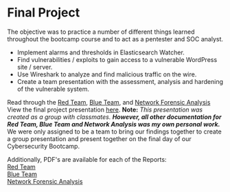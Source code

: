 # Final Project
The objective was to practice a number of different things learned throughout the bootcamp course and to act as a pentester and SOC analyst.

- Implement alarms and thresholds in Elasticsearch Watcher.
- Find vulnerabilities / exploits to gain access to a vulnerable WordPress site / server.
- Use Wireshark to analyze and find malicious traffic on the wire.
- Create a team presentation with the assessment, analysis and hardening of the vulnerable system.

Read through the [Red Team](RedTeam.md), [Blue Team](BlueTeam.md), and [Network Forensic Analysis](NetworkForensicAnalysis.md)  
View the final project presentation [here](Unit-24-Offensive%20Final%20Project%20Presentation%20Template.pdf). **Note:** *This presentation was created as a group with classmates.* ***However, all other documentation for Red Team, Blue Team and Network Analysis was my own personal work.*** We were only assigned to be a team to bring our findings together to create a group presentation and present together on the final day of our Cybersecurity Bootcamp.  
  
Additionally, PDF's are available for each of the Reports:  
[Red Team](Final%20Version_%20Unit-24-OffensiveReport-RedTeam_%20SummaryOfOperations.pdf)  
[Blue Team](Final-Version_%20Unit-24-DefensiveReport-BlueTeamSummaryOfOperations.pdf)  
[Network Forensic Analysis](Final-Version_%20Unit-24-NetworkForensicAnalysisReport.pdf)
